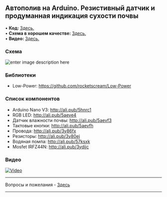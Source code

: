 ## Автополив на Arduino. Резистивный датчик и продуманная индикация сухости почвы
• **Код:** [Здесь.](/all_here/136/code.txt)  
• **Схема в хорошем качестве:** [Здесь.](https://i.imgur.com/gJNpu4b.jpg)  
• **Видео:** [Здесь.](https://youtu.be/HQnpxCwDiSw)  

### Схема
![enter image description here](https://i.imgur.com/gJNpu4b.jpg)

### Библиотеки
- Low-Power: https://github.com/rocketscream/Low-Power

### Список компонентов
- Arduino Nano V3: http://ali.pub/5hnrc1
- RGB LED: http://ali.pub/5aeve4  
- Датчик влажности почвы: http://ali.pub/5aevf3  
- Тактовые кнопки: http://ali.pub/5aevfh  
- Провода: http://ali.pub/3y86fx  
- Резисторы: http://ali.pub/3y80ej  
- Водяная помпа: http://ali.pub/57ksxk  
- Mosfet IRFZ44N: http://ali.pub/3ydijc  

### Видео
[![Video](https://img.youtube.com/vi/HQnpxCwDiSw/maxresdefault.jpg)](https://youtu.be/HQnpxCwDiSw)

---

Вопросы и пожелания - [Здесь](https://www.youtube.com/c/Bytevideo/)

---
